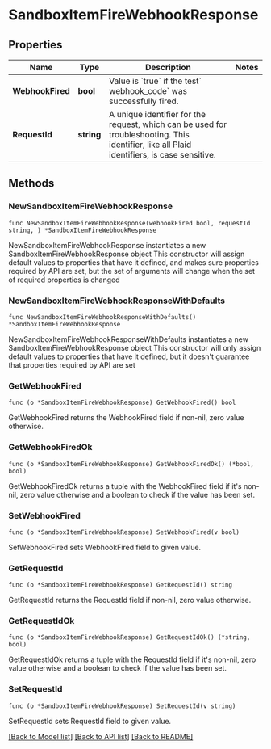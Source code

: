 # SandboxItemFireWebhookResponse

## Properties

Name | Type | Description | Notes
------------ | ------------- | ------------- | -------------
**WebhookFired** | **bool** | Value is &#x60;true&#x60;  if the test&#x60; webhook_code&#x60;  was successfully fired. | 
**RequestId** | **string** | A unique identifier for the request, which can be used for troubleshooting. This identifier, like all Plaid identifiers, is case sensitive. | 

## Methods

### NewSandboxItemFireWebhookResponse

`func NewSandboxItemFireWebhookResponse(webhookFired bool, requestId string, ) *SandboxItemFireWebhookResponse`

NewSandboxItemFireWebhookResponse instantiates a new SandboxItemFireWebhookResponse object
This constructor will assign default values to properties that have it defined,
and makes sure properties required by API are set, but the set of arguments
will change when the set of required properties is changed

### NewSandboxItemFireWebhookResponseWithDefaults

`func NewSandboxItemFireWebhookResponseWithDefaults() *SandboxItemFireWebhookResponse`

NewSandboxItemFireWebhookResponseWithDefaults instantiates a new SandboxItemFireWebhookResponse object
This constructor will only assign default values to properties that have it defined,
but it doesn't guarantee that properties required by API are set

### GetWebhookFired

`func (o *SandboxItemFireWebhookResponse) GetWebhookFired() bool`

GetWebhookFired returns the WebhookFired field if non-nil, zero value otherwise.

### GetWebhookFiredOk

`func (o *SandboxItemFireWebhookResponse) GetWebhookFiredOk() (*bool, bool)`

GetWebhookFiredOk returns a tuple with the WebhookFired field if it's non-nil, zero value otherwise
and a boolean to check if the value has been set.

### SetWebhookFired

`func (o *SandboxItemFireWebhookResponse) SetWebhookFired(v bool)`

SetWebhookFired sets WebhookFired field to given value.


### GetRequestId

`func (o *SandboxItemFireWebhookResponse) GetRequestId() string`

GetRequestId returns the RequestId field if non-nil, zero value otherwise.

### GetRequestIdOk

`func (o *SandboxItemFireWebhookResponse) GetRequestIdOk() (*string, bool)`

GetRequestIdOk returns a tuple with the RequestId field if it's non-nil, zero value otherwise
and a boolean to check if the value has been set.

### SetRequestId

`func (o *SandboxItemFireWebhookResponse) SetRequestId(v string)`

SetRequestId sets RequestId field to given value.



[[Back to Model list]](../README.md#documentation-for-models) [[Back to API list]](../README.md#documentation-for-api-endpoints) [[Back to README]](../README.md)


